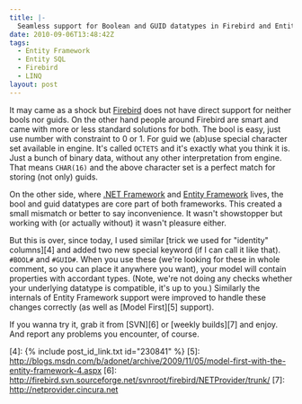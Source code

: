 ```yaml
---
title: |-
  Seamless support for Boolean and GUID datatypes in Firebird and Entity Framework
date: 2010-09-06T13:48:42Z
tags:
  - Entity Framework
  - Entity SQL
  - Firebird
  - LINQ
layout: post
---
```

It may came as a shock but [Firebird][1] does not have direct support for neither bools nor guids. On the other hand people around Firebird are smart and came with more or less standard solutions for both. The bool is easy, just use number with constraint to 0 or 1. For guid we (ab)use special character set available in engine. It's called `OCTETS` and it's exactly what you think it is. Just a bunch of binary data, without any other interpretation from engine. That means `CHAR(16)` and the above character set is a perfect match for storing (not only) guids.

On the other side, where [.NET Framework][2] and [Entity Framework][3] lives, the bool and guid datatypes are core part of both frameworks. This created a small mismatch or better to say inconvenience. It wasn't showstopper but working with (or actually without) it wasn't pleasure either.

But this is over, since today, I used similar [trick we used for "identity" columns][4] and added two new special keyword (if I can call it like that). `#BOOL#` and `#GUID#`. When you use these (we're looking for these in whole comment, so you can place it anywhere you want), your model will contain properties with accordant types. (Note, we're not doing any checks whether your underlying datatype is compatible, it's up to you.) Similarly the internals of Entity Framework support were improved to handle these changes correctly (as well as [Model First][5] support).

If you wanna try it, grab it from [SVN][6] or [weekly builds][7] and enjoy. And report any problems you encounter, of course.

[1]: http://www.firebirdsql.org
[2]: http://www.microsoft.com/net/
[3]: http://msdn.microsoft.com/en-us/library/bb399572.aspx
[4]: {% include post_id_link.txt id="230841" %}
[5]: http://blogs.msdn.com/b/adonet/archive/2009/11/05/model-first-with-the-entity-framework-4.aspx
[6]: http://firebird.svn.sourceforge.net/svnroot/firebird/NETProvider/trunk/
[7]: http://netprovider.cincura.net